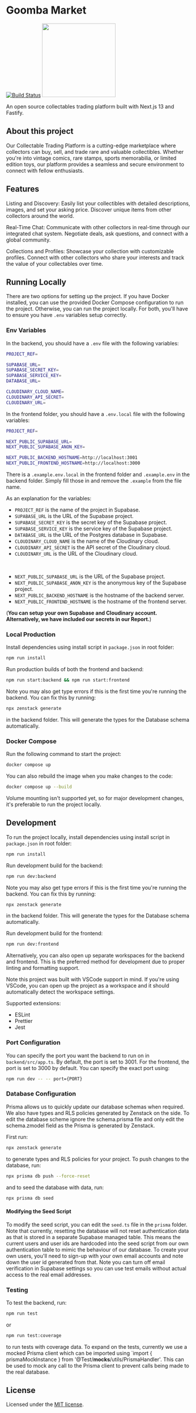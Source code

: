 # Goomba Market

[![Build Status](https://img.shields.io/github/actions/workflow/status/docker/compose/ci.yml?label=ci&logo=github&style=flat-square)][workflow-master]
<img src="icon.png" width="200" height="200" />

An open source collectables trading platform built with Next.js 13 and Fastify.

## About this project

Our Collectable Trading Platform is a cutting-edge marketplace where collectors can buy, sell, and trade rare and valuable collectibles. Whether you're into vintage comics, rare stamps, sports memorabilia, or limited edition toys, our platform provides a seamless and secure environment to connect with fellow enthusiasts.

## Features

Listing and Discovery: Easily list your collectibles with detailed descriptions, images, and set your asking price. Discover unique items from other collectors around the world.

Real-Time Chat: Communicate with other collectors in real-time through our integrated chat system. Negotiate deals, ask questions, and connect with a global community.

Collections and Profiles: Showcase your collection with customizable profiles. Connect with other collectors who share your interests and track the value of your collectables over time.

## Running Locally

There are two options for setting up the project. If you have Docker installed, you can use the provided Docker Compose configuration to run the project. Otherwise, you can run the project locally. For both, you'll have to ensure you have `.env` variables setup correctly.

### Env Variables

In the backend, you should have a `.env` file with the following variables:

```sh
PROJECT_REF=

SUPABASE_URL=
SUPABASE_SECRET_KEY=
SUPABASE_SERVICE_KEY=
DATABASE_URL=

CLOUDINARY_CLOUD_NAME=
CLOUDINARY_API_SECRET=
CLOUDINARY_URL=
```

In the frontend folder, you should have a `.env.local` file with the following variables:

```sh
PROJECT_REF=

NEXT_PUBLIC_SUPABASE_URL=
NEXT_PUBLIC_SUPABASE_ANON_KEY=

NEXT_PUBLIC_BACKEND_HOSTNAME=http://localhost:3001
NEXT_PUBLIC_FRONTEND_HOSTNAME=http://localhost:3000
```

There is a `.example.env.local` in the frontend folder and `.example.env` in the backend folder. Simply fill those
in and remove the `.example` from the file name.

As an explanation for the variables:

- `PROJECT_REF` is the name of the project in Supabase.
- `SUPABASE_URL` is the URL of the Supabase project.
- `SUPABASE_SECRET_KEY` is the secret key of the Supabase project.
- `SUPABASE_SERVICE_KEY` is the service key of the Supabase project.
- `DATABASE_URL` is the URL of the Postgres database in Supabase.
- `CLOUDINARY_CLOUD_NAME` is the name of the Cloudinary cloud.
- `CLOUDINARY_API_SECRET` is the API secret of the Cloudinary cloud.
- `CLOUDINARY_URL` is the URL of the Cloudinary cloud.

&nbsp;

- `NEXT_PUBLIC_SUPABASE_URL` is the URL of the Supabase project.
- `NEXT_PUBLIC_SUPABASE_ANON_KEY` is the anonymous key of the Supabase project.
- `NEXT_PUBLIC_BACKEND_HOSTNAME` is the hostname of the backend server.
- `NEXT_PUBLIC_FRONTEND_HOSTNAME` is the hostname of the frontend server.

(**You can setup your own Supabase and Cloudinary account. Alternatively, we have included our secrets in our Report.**)

### Local Production

Install dependencies using install script in `package.json` in root folder:

```sh
npm run install
```

Run production builds of both the frontend and backend:

```sh
npm run start:backend && npm run start:frontend
```

Note you may also get type errors if this is the first time you're running the backend. You can fix this by running:

```sh
npx zenstack generate
```

in the backend folder. This will generate the types for the Database schema automatically.

### Docker Compose

Run the following command to start the project:

```sh
docker compose up
```

You can also rebuild the image when you make changes to the code:

```sh
docker compose up --build
```

Volume mounting isn't supported yet, so for major development changes, it's preferable to run the project locally.

## Development

To run the project locally, install dependencies using install script in `package.json` in root folder:

```sh
npm run install
```

Run development build for the backend:

```sh
npm run dev:backend
```

Note you may also get type errors if this is the first time you're running the backend. You can fix this by running:

```sh
npx zenstack generate
```

in the backend folder. This will generate the types for the Database schema automatically.

Run development build for the frontend:

```sh
npm run dev:frontend
```

Alternatively, you can also open up separate workspaces for the backend and frontend. This is the
preferred method for development due to proper linting and formatting support.

Note this project was built with VSCode support in mind. If you're using VSCode, you can open up
the project as a workspace and it should automatically detect the workspace settings.

Supported extensions:

- ESLint
- Prettier
- Jest

### Port Configuration

You can specify the port you want the backend to run on in `backend/src/app.ts`. By default, the port is set to 3001. For the frontend, the port is set to 3000 by default. You can specify the exact port using:

```sh
npm run dev -- -- port={PORT}
```

### Database Configuration

Prisma allows us to quickly update our database schemas when required. We also have types and RLS policies generated by Zenstack on the side. To edit the database scheme ignore the schema.prisma file and only edit the schema.zmodel field as the Prisma is generated by Zenstack.

First run:

```sh
npx zenstack generate 
```

to generate types and RLS policies for your project. To push changes to the database, run:

```sh
npx prisma db push --force-reset
```

and to seed the database with data, run:

```sh
npx prisma db seed
```

#### Modifying the Seed Script

To modify the seed script, you can edit the `seed.ts` file in the `prisma` folder. Note that currently, resetting the database will not reset authentication data as that is stored in a separate Supabase managed table. This means the current users and user ids are hardcoded into the seed script from our own authentication table to mimic the behaviour of our database. To create your own users, you'll need to sign-up with your own email accounts and note down the user id generated from that. Note you can turn off email verification in Supabase settings so you can use test emails without actual access to the real email addresses.

### Testing

To test the backend, run:

```sh
npm run test
```

or

```sh
npm run test:coverage
```

to run tests with coverage data. To expand on the tests, currently we use a mocked Prisma client which can be imported using `import { prismaMockInstance } from '@Test/__mocks__/utils/PrismaHandler'. This can be used to
mock any call to the Prisma client to prevent calls being made to the real database.

## License

Licensed under the [MIT license](https://github.com/unsw-cse-comp3900-9900-23T3/capstone-project-3900m16amanymen/blob/master/LICENSE.md).

[master-commits]: https://github.com/unsw-cse-comp3900-9900-23T3/capstone-project-3900m16amanymen/commits/master
[workflow-master]: https://github.com/unsw-cse-comp3900-9900-23T3/capstone-project-3900m16amanymen/actions?query=workflow%3ATests+branch%3Amaster
